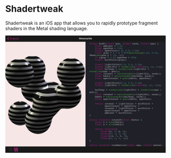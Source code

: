 # Shadertweak

Shadertweak is an iOS app that allows you to rapidly prototype fragment shaders in the Metal shading language.

![Screenshot](screenshot.png)